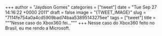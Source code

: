 
+++
author = "Jaydson Gomes"
categories = ["tweet"]
date = "Tue Sep 27 14:16:22 +0000 2011"
draft = false
image = "{TWEET_IMAGE}"
slug = "7114fe754a0a4cd5909bad74baa53895143275ee"
tags = ["tweet"]
title = """Nesse caso do Xbox360 fei..."""
+++
Nesse caso do Xbox360 feito no Brasil, eu me rendo  a Microsoft.

